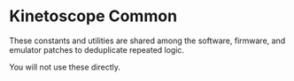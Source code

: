 # Kinetoscope Common

These constants and utilities are shared among the software, firmware, and
emulator patches to deduplicate repeated logic.

You will not use these directly.
